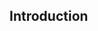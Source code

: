 <div id="title">

## Introduction
</div>

<div id="body">

<include src="prosAndCons/container-inParent-asPanel.md" boilerplate />

</div>